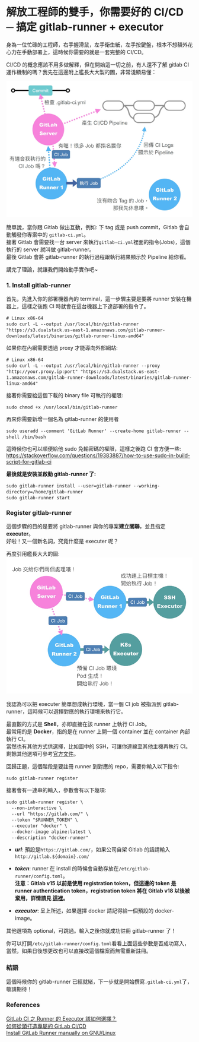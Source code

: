 # 解放工程師的雙手，你需要好的 CI/CD ─ 搞定 gitlab-runner + executor

身為一位忙碌的工程師，右手握滑鼠，左手~~衛生紙~~，左手按鍵盤，根本不想額外花心力在手動部署上，這時候你需要的就是一套完整的 CI/CD。

CI/CD 的概念應該不用多做解釋，但在開始這一切之前，有人還不了解 gitlab CI 運作機制的嗎？我先在這邊附上艦長大大製的圖，非常淺顯易懂：<br>

<img src="../../../images/gitlab-ci/runner.png" width="700" >

簡單說，當你跟 Gitlab 做出互動，例如: 下 tag 或是 push commit，Gitlab 會自動觸發你專案中的 `gitlab-ci.yml`。<br>
接著 Gitlab 會需要找一台 server 來執行`gitlab-ci.yml`裡面的指令(Jobs)，這個執行的 server 就叫做 gitlab-runner。<br>
最後 Gitlab 會將 gitlab-runner 的執行過程跟執行結果顯示於 Pipeline 給你看。<br>

講完了理論，就讓我們開始動手實作吧~

### 1. Install gitlab-runner

首先，先進入你的部署機器內的 terminal，這一步驟主要是要將 runner 安裝在機器上，這樣之後跑 CI 時就會在這台機器上下達部署的指令了。

```
# Linux x86-64
sudo curl -L --output /usr/local/bin/gitlab-runner "https://s3.dualstack.us-east-1.amazonaws.com/gitlab-runner-downloads/latest/binaries/gitlab-runner-linux-amd64"
```

如果你在內網需要透過 proxy 才能導向外部網站:<br>

```
# Linux x86-64
sudo curl -L --output /usr/local/bin/gitlab-runner --proxy "http://your.proxy.ip:port" "https://s3.dualstack.us-east-1.amazonaws.com/gitlab-runner-downloads/latest/binaries/gitlab-runner-linux-amd64"
```

接著你需要給這個下載的 binary file 可執行的權限:<br>

```
sudo chmod +x /usr/local/bin/gitlab-runner
```

再來你需要新增一個名為 gitlab-runner 的使用者

```
sudo useradd --comment 'GitLab Runner' --create-home gitlab-runner --shell /bin/bash
```

這時候你也可以順便給他 sudo 免輸密碼的權限，這樣之後跑 CI 會方便一些:<br>
https://stackoverflow.com/questions/19383887/how-to-use-sudo-in-build-script-for-gitlab-ci

**最後就是安裝並啟動 gitlab-runner 了:**

```
sudo gitlab-runner install --user=gitlab-runner --working-directory=/home/gitlab-runner
sudo gitlab-runner start
```

### Register gitlab-runner

這個步驟的目的是要將 gitlab-runner 與你的專案**建立關聯**，並且指定 **executer**。<br>
好啦！又一個新名詞，究竟什麼是 executer 呢？<br>

再度引用艦長大大的圖:<br>
<img src="../../../images/gitlab-ci/executer.png" width="600" >

我認為可以把 executer 簡單想成執行環境，當一個 CI job 被指派到 gitlab-runner，這時候可以選擇對應的執行環境來執行它。<br>

最直觀的方式是 **Shell**，亦即直接在該 runner 上執行 CI Job。<br>
最常用的是 **Docker**，指的是在 runner 上開一個 container 並在 container 內部執行 CI。<br>
當然也有其他方式供選擇，比如圖中的 SSH，可讓你連線至其他主機再執行 CI。<br>
剩餘其他選項可參考[官方文件](https://docs.gitlab.com/runner/executors/)。<br>

回歸正題，這個階段是要註冊 runner 到對應的 repo，需要你輸入以下指令:<br>

```
sudo gitlab-runner register
```

接著會有一連串的輸入，參數會有以下幾項:<br>

```
sudo gitlab-runner register \
  --non-interactive \
  --url "https://gitlab.com/" \
  --token "$RUNNER_TOKEN" \
  --executor "docker" \
  --docker-image alpine:latest \
  --description "docker-runner"
```

- **_url_**: 預設是`https://gitlab.com/`，如果公司自架 Gitlab 的話請輸入`http://gitlab.${domain}.com/`

- **_token_**: runner 在 install 的時候會自動存放在`/etc/gitlab-runner/config.toml`。<br>
  **注意：Gitlab v15 以前是使用 registration token，但這邊的 token 是 runner authentication token，registration token 將在 Gitlab v18 以後被棄用，詳情請見 [這裡](https://docs.gitlab.com/ee/ci/runners/new_creation_workflow.html)。**<br>

- **_executor_**: 呈上所述，如果選擇 docker 請記得給一個預設的 docker-image。

其他選項為 optional，可跳過。輸入之後你就成功註冊 gitlab-runner 了！<br>

你可以打開`/etc/gitlab-runner/config.toml`看看上面這些參數是否成功寫入，當然，如果日後想更改也可以直接改這個檔案而無需重新註冊。

### 結語

這個時候你的 gitlab-runner 已經就緒，下一步就是開始撰寫`.gitlab-ci.yml`了，敬請期待！

### References

[GitLab CI 之 Runner 的 Executor 該如何選擇？](https://chengweichen.com/2021/03/gitlab-ci-executor.html)<br>
[如何從頭打造專屬的 GitLab CI/CD](https://pin-yi.me/blog/git-or-cicd/gitlab-cicd/#%e8%87%aa%e6%9e%b6-runner-specific-runners)<br>
[Install GitLab Runner manually on GNU/Linux](https://docs.gitlab.com/runner/install/linux-manually.html)
